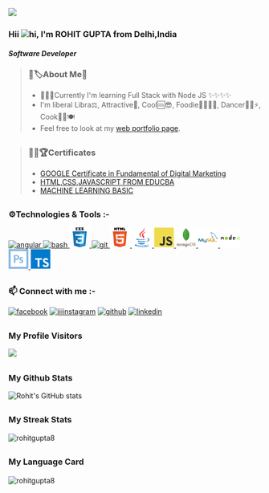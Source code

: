 ![](https://scontent.fdel3-2.fna.fbcdn.net/v/t1.6435-9/136468666_3822394944477573_5575820649960510203_n.jpg?_nc_cat=111&ccb=1-5&_nc_sid=e3f864&_nc_ohc=CwREQfNGiisAX-yAAKu&_nc_ht=scontent.fdel3-2.fna&oh=e6dea2cb438e38a05c463e0f02cbe575&oe=61B70DE5)
### Hii <img src="https://user-images.githubusercontent.com/1303154/88677602-1635ba80-d120-11ea-84d8-d263ba5fc3c0.gif" width="28px" alt="hi">, I'm ROHIT GUPTA from Delhi,India 
#### *Software Developer*






> ### 💬🏷️About Me💬
>* 🎇✨✨Currently I'm learning Full Stack with Node JS ✨✨✨✨
>*  I'm liberal Libra⚖️, 
 Attractive🧲,
 Cool🆒😎,
 Foodie🍕🍒🍌🍩,
 Dancer🕺🕺⚡,
Cook👨‍🍳🍽️
>* Feel free to look at  my [web portfolio page](https://rohitgupta8.github.io/rohit.github.io).

##
> ### 👨‍💻🏆Certificates
>* [GOOGLE Certificate in Fundamental of Digital Marketing](https://github.com/RohitGupta8/My-Certificates/blob/master/googlecertificate.pdf)<br/>
>* [HTML,CSS,JAVASCRIPT FROM EDUCBA](https://github.com/RohitGupta8/My-Certificates/blob/master/CERTIFICATE%20PHP%2CHTML%2CCSS3.pdf)<br/>
>* [MACHINE LEARNING BASIC](https://github.com/RohitGupta8/My-Certificates/blob/master/Cognitive%20Class%20ML0101ENv3%20Certificate%20_%20Cognitive%20Class.pdf)

##
 ### ⚙️Technologies & Tools :- 
<p align="left"> <a href="https://angular.io" target="_blank" rel="noreferrer"> <img src="https://angular.io/assets/images/logos/angular/angular.svg" alt="angular" width="40" height="40"/> </a> <a href="https://www.gnu.org/software/bash/" target="_blank" rel="noreferrer"> <img src="https://www.vectorlogo.zone/logos/gnu_bash/gnu_bash-icon.svg" alt="bash" width="40" height="40"/> </a> <a href="https://www.w3schools.com/css/" target="_blank" rel="noreferrer"> <img src="https://raw.githubusercontent.com/devicons/devicon/master/icons/css3/css3-original-wordmark.svg" alt="css3" width="40" height="40"/> </a> <a href="https://git-scm.com/" target="_blank" rel="noreferrer"> <img src="https://www.vectorlogo.zone/logos/git-scm/git-scm-icon.svg" alt="git" width="40" height="40"/> </a> <a href="https://www.w3.org/html/" target="_blank" rel="noreferrer"> <img src="https://raw.githubusercontent.com/devicons/devicon/master/icons/html5/html5-original-wordmark.svg" alt="html5" width="40" height="40"/> </a> <a href="https://www.java.com" target="_blank" rel="noreferrer"> <img src="https://raw.githubusercontent.com/devicons/devicon/master/icons/java/java-original.svg" alt="java" width="40" height="40"/> </a> <a href="https://developer.mozilla.org/en-US/docs/Web/JavaScript" target="_blank" rel="noreferrer"> <img src="https://raw.githubusercontent.com/devicons/devicon/master/icons/javascript/javascript-original.svg" alt="javascript" width="40" height="40"/> </a> <a href="https://www.mongodb.com/" target="_blank" rel="noreferrer"> <img src="https://raw.githubusercontent.com/devicons/devicon/master/icons/mongodb/mongodb-original-wordmark.svg" alt="mongodb" width="40" height="40"/> </a> <a href="https://www.mysql.com/" target="_blank" rel="noreferrer"> <img src="https://raw.githubusercontent.com/devicons/devicon/master/icons/mysql/mysql-original-wordmark.svg" alt="mysql" width="40" height="40"/> </a> <a href="https://nodejs.org" target="_blank" rel="noreferrer"> <img src="https://raw.githubusercontent.com/devicons/devicon/master/icons/nodejs/nodejs-original-wordmark.svg" alt="nodejs" width="40" height="40"/> </a> <a href="https://www.photoshop.com/en" target="_blank" rel="noreferrer"> <img src="https://raw.githubusercontent.com/devicons/devicon/master/icons/photoshop/photoshop-line.svg" alt="photoshop" width="40" height="40"/> </a> <a href="https://www.typescriptlang.org/" target="_blank" rel="noreferrer"> <img src="https://raw.githubusercontent.com/devicons/devicon/master/icons/typescript/typescript-original.svg" alt="typescript" width="40" height="40"/> </a> </p>


##

 ### 📫 Connect with me :- 
 
[![facebook](https://img.shields.io/badge/Facebook-1877F2?style=for-the-badge&logo=facebook&logoColor=white)](https://www.facebook.com/ROHITGUPTA8)   [![iiiinstagram](https://img.shields.io/badge/Instagram-E4405F?style=for-the-badge&logo=instagram&logoColor=white)](https://www.instagram.com/rohhitguptaa)  [![github](https://img.shields.io/badge/GitHub-100000?style=for-the-badge&logo=github&logoColor=white)](https://github.com/RohitGupta8) [![linkedin](https://img.shields.io/badge/LinkedIn-0077B5?style=for-the-badge&logo=linkedin&logoColor=white)](https://www.linkedin.com/in/rohitgupta08)

##  
### My Profile Visitors 
![](https://komarev.com/ghpvc/?username=RohitGupta8&label=Visitors+No.&style=flat&color=brightgreen)

##
### My Github Stats

 ![Rohit's GitHub stats](https://github-readme-stats.vercel.app/api?username=RohitGupta8&show_icons=true&theme=radical) 
 ##
 ### My Streak Stats
<img align="center" src="https://github-readme-streak-stats.herokuapp.com/?user=rohitgupta8&" alt="rohitgupta8" /> 

##
### My Language Card
<img align="center" src="https://github-readme-stats.vercel.app/api/top-langs?username=rohitgupta8&show_icons=true&locale=en&layout=compact" alt="rohitgupta8" />

